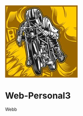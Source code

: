 ![alt text](https://github.com/Putra1427/Web-Personal3/blob/main/skills1.jpg?raw=true)
# Web-Personal3
Webb
